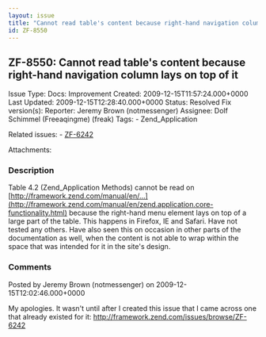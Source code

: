 ```yaml
---
layout: issue
title: "Cannot read table's content because right-hand navigation column lays on top of it"
id: ZF-8550
---
```


ZF-8550: Cannot read table's content because right-hand navigation column lays on top of it
-------------------------------------------------------------------------------------------

 Issue Type: Docs: Improvement Created: 2009-12-15T11:57:24.000+0000 Last Updated: 2009-12-15T12:28:40.000+0000 Status: Resolved Fix version(s): 
 Reporter:  Jeremy Brown (notmessenger)  Assignee:  Dolf Schimmel (Freeaqingme) (freak)  Tags: - Zend\_Application
 
 Related issues: - [ZF-6242](/issues/browse/ZF-6242)
 
 Attachments: 
### Description

Table 4.2 (Zend\_Application Methods) cannot be read on [http://framework.zend.com/manual/en/…](http://framework.zend.com/manual/en/zend.application.core-functionality.html) because the right-hand menu element lays on top of a large part of the table. This happens in Firefox, IE and Safari. Have not tested any others. Have also seen this on occasion in other parts of the documentation as well, when the content is not able to wrap within the space that was intended for it in the site's design.

 

 

### Comments

Posted by Jeremy Brown (notmessenger) on 2009-12-15T12:02:46.000+0000

My apologies. It wasn't until after I created this issue that I came across one that already existed for it: <http://framework.zend.com/issues/browse/ZF-6242>

 

 